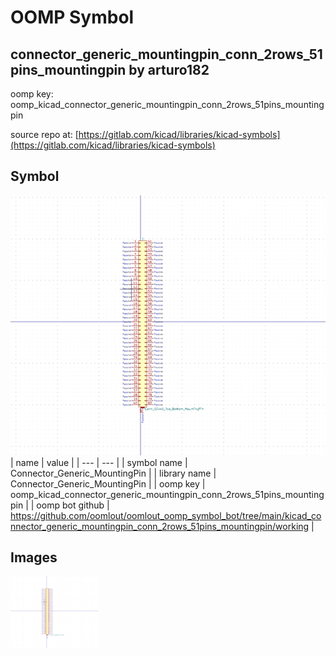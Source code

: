 # OOMP Symbol  
## connector_generic_mountingpin_conn_2rows_51pins_mountingpin  by arturo182  
  
oomp key: oomp_kicad_connector_generic_mountingpin_conn_2rows_51pins_mountingpin  
  
source repo at: [https://gitlab.com/kicad/libraries/kicad-symbols](https://gitlab.com/kicad/libraries/kicad-symbols)  
## Symbol  
  
[![working.png](working_600.png)](working.png)  
| name | value | 
| --- | --- | 
| symbol name | Connector_Generic_MountingPin | 
| library name | Connector_Generic_MountingPin | 
| oomp key | oomp_kicad_connector_generic_mountingpin_conn_2rows_51pins_mountingpin | 
| oomp bot github | https://github.com/oomlout/oomlout_oomp_symbol_bot/tree/main/kicad_connector_generic_mountingpin_conn_2rows_51pins_mountingpin/working | 
## Images  
  
[![working.png](working_140.png)](working.png)  
